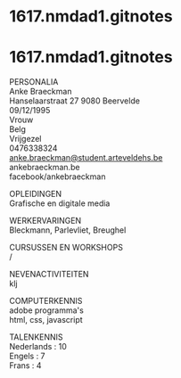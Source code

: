 # 1617.nmdad1.gitnotes
# 1617.nmdad1.gitnotes

<st>PERSONALIA</st> <br>
Anke Braeckman <br>
Hanselaarstraat 27 9080 Beervelde <br>
09/12/1995<br>
Vrouw<br>
Belg<br>
Vrijgezel<br>
0476338324<br>
anke.braeckman@student.arteveldehs.be<br>
ankebraeckman.be<br>
facebook/ankebraeckman<br>

OPLEIDINGEN<br>
Grafische en digitale media<br>

WERKERVARINGEN<br>
Bleckmann, Parlevliet, Breughel<br>

CURSUSSEN EN WORKSHOPS<br>
/<br>

NEVENACTIVITEITEN<br>
klj<br>

COMPUTERKENNIS<br>
adobe programma's<br>
html, css, javascript<br>

TALENKENNIS<br>
Nederlands : 10<br>
Engels : 7<br>
Frans : 4<br>